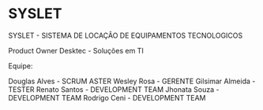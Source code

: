 SYSLET
======

SYSLET - SISTEMA DE LOCAÇÂO DE EQUIPAMENTOS TECNOLOGICOS


Product Owner Desktec - Soluções em TI

Equipe:

Douglas Alves - SCRUM ASTER
Wesley Rosa - GERENTE
Gilsimar Almeida - TESTER
Renato Santos - DEVELOPMENT TEAM
Jhonata Souza - DEVELOPMENT TEAM
Rodrigo Ceni - DEVELOPMENT TEAM
